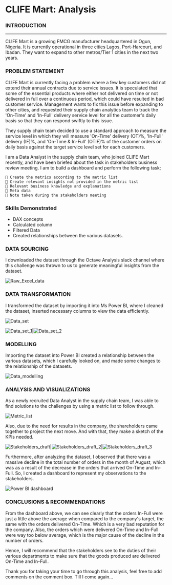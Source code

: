 # CLIFE Mart: Analysis

### INTRODUCTION
---

CLIFE Mart is a growing FMCG manufacturer headquartered in Ogun, Nigeria. It is currently operational in three cities Lagos, Port-Harcourt, and Ibadan. They want to expand to other metros/Tier 1 cities in the next two years.

### PROBLEM STATEMENT

CLIFE Mart is currently facing a problem where a few key customers did not extend their annual contracts due to service issues. It is speculated that some of the essential products where either not delivered on time or not delivered in full over a continuous period, which could have resulted in bad customer service. Management wants to fix this issue before expanding to other cities, and requested their supply chain analytics team to track the 'On-Time' and 'In-Full' delivery service level for all the customer's daily basis so that they can respond swiftly to this issue.

They supply chain team decided to use a standard approach to measure the service level in which they will measure 'On-Time' delivery (OT)%, 'In-Full' delivery (IF)%, and 'On-Time & In-Full' (OTIF)% of the customer orders on daily basis against the target service level set for each customers.

I am a Data Analyst in the supply chain team, who joined CLIFE Mart recently, and have been briefed about the task in stakeholders business review meeting. I am to build a dashboard and perform the following task;

	🎻 Create the metrics according to the metric list
	🎻 Create relevant insights not provided in the metric list
	🎻 Relevant business knowledge and explanations
	🎻 Meta data
	🎻 Note taken during the stakeholders meeting

### Skills Demonstrated
- DAX concepts
- Calculated column
- Filtered Data
- Created relationships between the various datasets.

### DATA SOURCING

I downloaded the dataset through the Octave Analysis slack channel where this challenge was thrown to us to generate meaningful insights from the dataset.

![Raw_Excel_data](https://github.com/Emmanuel-Uduma/Revenue-Analysis-1/assets/118278584/369d9cc1-cb4d-48df-8de2-c4de3ead8a64)

### DATA TRANSFORMATION

I transformed the dataset by importing it into Ms Power BI, where I cleaned the dataset, inserted necessary columns to view the data efficiently.

![Data_set](https://github.com/Emmanuel-Uduma/Revenue-Analysis-1/assets/118278584/0da20191-778b-44ef-8c33-30b5e02b0896)

![Data_set_1](https://github.com/Emmanuel-Uduma/Revenue-Analysis-1/assets/118278584/dab08713-c17e-4761-b69e-c5c860cd299c)|![Data_set_2](https://github.com/Emmanuel-Uduma/Revenue-Analysis-1/assets/118278584/1cf3c98f-dddd-408b-9e88-54668d5f9ddd)

### MODELLING

Importing the dataset into Power BI created a relationship between the various datasets, which I carefully looked on, and made some changes to the relationship of the datasets.

![Data_modelling](https://github.com/Emmanuel-Uduma/Revenue-Analysis-1/assets/118278584/f11c87dd-ec8a-4f95-94f9-ed61770c1dc8)

### ANALYSIS AND VISUALIZATIONS

As a newly recruited Data Analyst in the supply chain team, I was able to find solutions to the challenges by using a metric list to follow through.

![Metric_list](https://github.com/Emmanuel-Uduma/Revenue-Analysis-1/assets/118278584/ffb56d82-0e4e-47f2-b090-f6bea222b62c)

Also, due to the need for results in the company, the shareholders came together to project the next move. And with that, they make a sketch of the KPIs needed.

![Stakeholders_draft](https://github.com/Emmanuel-Uduma/Revenue-Analysis-1/assets/118278584/026ccdf1-f738-4082-a823-f1927e966c1b)|![Stakeholders_draft_2](https://github.com/Emmanuel-Uduma/Revenue-Analysis-1/assets/118278584/7973b3e9-89f9-48d8-a646-eb43bd817bc9)|![Stakeholders_draft_3](https://github.com/Emmanuel-Uduma/Revenue-Analysis-1/assets/118278584/bbe82013-b0e5-48fd-af11-81fb4b75a161)


Furthermore, after analyzing the dataset, I observed that there was a massive decline in the total number of orders in the month of August, which was as a result of the decrease in the orders that arrived On-Time and In-Full. So, I created a dashboard to represent my observations to the stakeholders.

![Power BI dashboard](https://github.com/Emmanuel-Uduma/Revenue-Analysis-1/assets/118278584/a1fea443-b386-45a3-acde-c7f61b27ca80)

### CONCLUSIONS & RECOMMENDATIONS

From the dashboard above, we can see clearly that the orders In-Full were just a little above the average when compared to the company's target, the same with the orders delivered On-Time. Which is a very bad reputation for the company.
Also, the orders which were delivered On-Time and In-Full were way too below average, which is the major cause of the decline in the number of orders.

Hence, I will recommend that the stakeholders see to the duties of their various departments to make sure that the goods produced are delivered On-Time and In-Full.

Thank you for taking your time to go through this analysis, feel free to add comments on the comment box. Till I come again…



